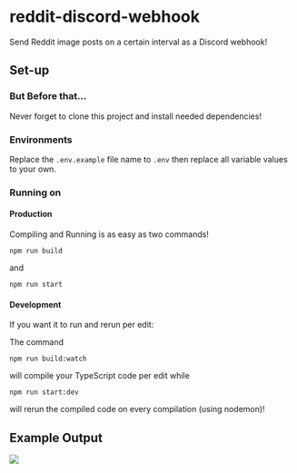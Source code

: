 # reddit-discord-webhook

Send Reddit image posts on a certain interval as a Discord webhook!

## Set-up

### But Before that...

Never forget to clone this project and install needed dependencies!

### Environments

Replace the `.env.example` file name to `.env` then replace all variable values to your own.

### Running on

#### Production

Compiling and Running is as easy as two commands!

```
npm run build
```

and

```
npm run start
```

#### Development

If you want it to run and rerun per edit:

The command

```
npm run build:watch
```

will compile your TypeScript code per edit while

```
npm run start:dev
```

will rerun the compiled code on every compilation (using nodemon)!

## Example Output

![](https://cdn.discordapp.com/attachments/760715805905387550/851697566517428224/Screen_Shot_2021-06-08_at_1.38.24_PM.png)
